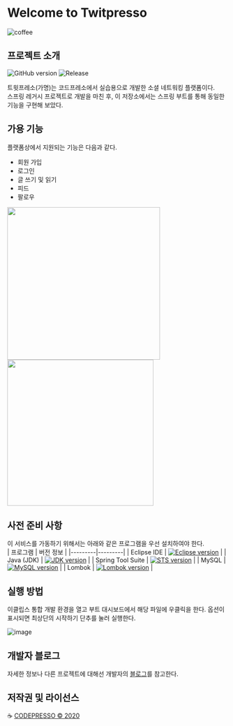 # Welcome to Twitpresso

![coffee](https://user-images.githubusercontent.com/56017715/76001775-fa4f3380-5f48-11ea-9d1a-0987061f8229.jpg)


## 프로젝트 소개
![GitHub version](https://img.shields.io/badge/version-dev-brightgreen)
![Release](https://img.shields.io/badge/release-1.0-blue)  

트윗프레소(가명)는 코드프레소에서 실습용으로 개발한 소셜 네트워킹 플랫폼이다.   
스프링 레거시 프로젝트로 개발을 마친 후, 이 저장소에서는 스프링 부트를 통해 동일한 기능을 구현해 보았다.

## 가용 기능
플랫폼상에서 지원되는 기능은 다음과 같다.
* 회원 가입
* 로그인
* 글 쓰기 및 읽기
* 피드
* 팔로우
<div>
<img width="350" src="https://user-images.githubusercontent.com/56017715/76004415-cb3ac100-5f4c-11ea-9ce5-2f5872c98238.png">
<img width="335" src="https://user-images.githubusercontent.com/56017715/76004535-f6251500-5f4c-11ea-8cd0-1bc24573c165.png">
</div>

## 사전 준비 사항
이 서비스를 가동하기 위해서는 아래와 같은 프로그램을 우선 설치하여야 한다.  
| 프로그램 | 버전 정보 | 
|---------|---------|
| Eclipse IDE | [![Eclipse version](https://img.shields.io/badge/version-2019--09-blue)](https://www.eclipse.org/downloads/packages/release/2019-09/r/eclipse-ide-java-developers) |
| Java (JDK) | [![JDK version](https://img.shields.io/badge/version-1.8.0__221-blue)](https://www.oracle.com/java/technologies/oracle-java-archive-downloads.html) |
| Spring Tool Suite | [![STS version](https://img.shields.io/badge/version-3.9.11.RELEASE-blue)](https://marketplace.eclipse.org/content/spring-tools-3-standalone-edition) |
| MySQL | [![MySQL version](https://img.shields.io/badge/version-8.0.19-blue)](https://dev.mysql.com/downloads/installer/) |
| Lombok | [![Lombok version](https://img.shields.io/badge/version-1.18.10-blue)](https://projectlombok.org/download) |

## 실행 방법
이클립스 통합 개발 환경을 열고 부트 대시보드에서 해당 파일에 우클릭을 한다. 옵션이 표시되면 최상단의 시작하기 단추를 눌러 실행한다.  

![image](https://user-images.githubusercontent.com/56017715/76007411-5b7b0500-5f51-11ea-96ad-23fccc2c6bcb.png)

## 개발자 블로그
자세한 정보나 다른 프로젝트에 대해선 개발자의 [블로그](https://medium.com/@hleee)를 참고한다.

## 저작권 및 라이선스
:coffee: [CODEPRESSO &copy; 2020](https://github.com/code-presso)
